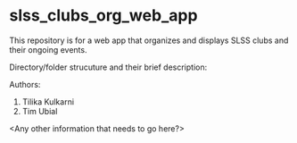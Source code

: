 # slss_clubs_org_web_app
This repository is for a web app that organizes and displays SLSS clubs and their ongoing events. 

Directory/folder strucuture and their brief description: 
<to be added here>
  
Authors: 
  1. Tilika Kulkarni
  2. Tim Ubial
  
<Any other information that needs to go here?>
  
